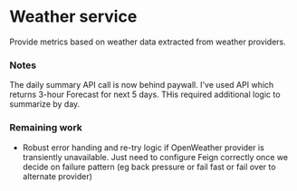   # Weather service
  Provide metrics based on weather data extracted from weather providers.


### Notes
   The daily summary API call is now behind paywall.  I've used API which returns 3-hour Forecast for next 5 days.  THis required additional logic to summarize by day.  
  
### Remaining work
* Robust error handing and re-try logic if OpenWeather provider is transiently unavailable. Just need to configure Feign correctly once we decide on failure pattern (eg back pressure or fail fast or fail over to alternate provider)